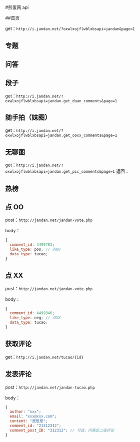 #煎蛋网 api

##首页

get：`http://i.jandan.net/?oxwlxojflwblxbsapi=jandan&page=1`

## 专题

## 问答

## 段子

get：`http://i.jandan.net/?oxwlxojflwblxbsapi=jandan.get_duan_comments&page=1`

## 随手拍（妹图）

get：`http://i.jandan.net/?oxwlxojflwblxbsapi=jandan.get_ooxx_comments&page=1`

## 无聊图

get：`http://i.jandan.net/?oxwlxojflwblxbsapi=jandan.get_pic_comments&page=1`
返回：

## 热榜

## 点 OO

<!--
post：`http://i.jandan.net/index.php?acv_ajax=true&option=1`

body：

```json
{ "ID": "{comment_post_ID}" }
``` -->

post：`http://jandan.net/jandan-vote.php`

body：

```js
{
  comment_id: 4499783;
  like_type: pos; // 点OO
  data_type: tucao;
}
```

## 点 XX

<!-- post：`http://i.jandan.net/index.php?acv_ajax=true&option=0 body: {ID: "{comment_post_ID}"}`

body：

```json
{ "ID": "{comment_post_ID}" }
``` -->

post：`http://jandan.net/jandan-vote.php`

body：

```js
{
  comment_id: 4499346;
  like_type: neg; // 点XX
  data_type: tucao;
}
```

## 获取评论

get：`http://i.jandan.net/tucao/{id}`

## 发表评论

post：`http://jandan.net/jandan-tucao.php`

body：

```js
{
  author: "xxx";
  email: "xxx@xxx.com";
  content: "是是是";
  comment_id: "21312312";
  comment_post_ID: "312312"; // 可选，问答区二级评论
}
```
